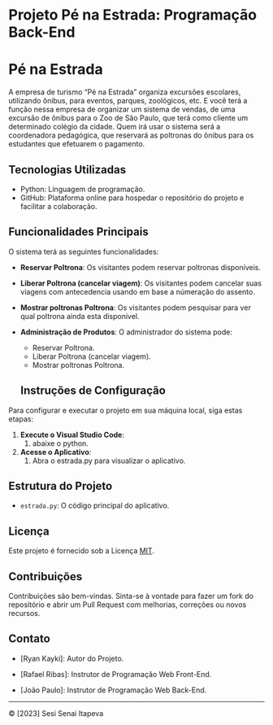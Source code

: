 # Projeto Pé na Estrada: Programação Back-End

# Pé na Estrada
 A empresa de turismo “Pé na Estrada” organiza excursões escolares, utilizando
ônibus, para eventos, parques, zoológicos, etc.
E você terá a função nessa empresa de organizar um sistema de vendas, de uma
excursão de ônibus para o Zoo de São Paulo, que terá como cliente um
determinado colégio da cidade.
Quem irá usar o sistema será a coordenadora pedagógica, que
reservará as poltronas do ônibus para os estudantes que
efetuarem o pagamento.

## Tecnologias Utilizadas


- Python: Linguagem de programação.
- GitHub: Plataforma online para hospedar o repositório do projeto e facilitar a colaboração.

## Funcionalidades Principais


O sistema terá as seguintes funcionalidades:


- **Reservar Poltrona**: Os visitantes podem reservar poltronas disponíveis.


- **Liberar Poltrona (cancelar viagem)**: Os visitantes podem cancelar suas viagens com antecedencia usando em base a númeração do assento.


- **Mostrar poltronas Poltrona**: Os visitantes podem pesquisar para ver qual poltrona ainda esta disponivel.


- **Administração de Produtos**: O administrador do sistema pode:
  - Reservar Poltrona.
  - Liberar Poltrona (cancelar viagem).
  - Mostrar poltronas Poltrona.


  ## Instruções de Configuração


Para configurar e executar o projeto em sua máquina local, siga estas etapas:


1. **Execute o Visual Studio Code**:
    1. abaixe o python.
2. **Acesse o Aplicativo**:
   1. Abra o estrada.py para visualizar o aplicativo.


## Estrutura do Projeto


- `estrada.py`: O código principal do aplicativo.


## Licença


Este projeto é fornecido sob a Licença [MIT](LICENSE).


## Contribuições


Contribuições são bem-vindas. Sinta-se à vontade para fazer um fork do repositório e abrir um Pull Request com melhorias, correções ou novos recursos.


## Contato

- [Ryan Kayki]: Autor do Projeto.


- [Rafael Ribas]: Instrutor de Programação Web Front-End.


- [João Paulo]: Instrutor de Programação Web Back-End.


---


© [2023] Sesi Senai Itapeva




 
